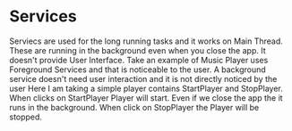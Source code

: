 # Services
Serviecs are used for the long running tasks and it works on Main Thread.
These are running in the background even when you close the app.
It doesn't provide User Interface.
Take an example of Music Player uses Foreground Services and that is noticeable to the user.
A background service doesn't need user interaction and it is not directly noticed by the user
Here I am taking a simple player contains StartPlayer and StopPlayer.
When clicks on StartPlayer Player will start.
Even if we close the app the it runs in the background.
When click on StopPlayer the Player will be stopped.
